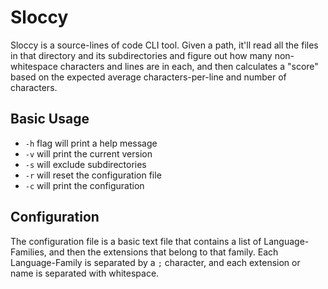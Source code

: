 # Sloccy

Sloccy is a source-lines of code CLI tool.
Given a path, it'll read all the files in that directory and its subdirectories
and figure out how many non-whitespace characters and lines
are in each, and then calculates a "score" based on
the expected average characters-per-line and number of characters.

## Basic Usage

- `-h` flag will print a help message
- `-v` will print the current version
- `-s` will exclude subdirectories
- `-r` will reset the configuration file
- `-c` will print the configuration

## Configuration

The configuration file is a basic text file that contains
a list of Language-Families, and then the extensions
that belong to that family. Each Language-Family is separated
by a `;` character, and each extension or name is separated
with whitespace.